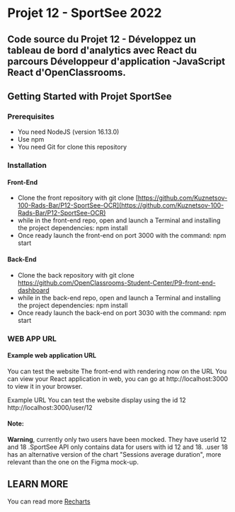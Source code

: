 # Projet 12 - SportSee 2022

## Code source du Projet 12 - Développez un tableau de bord d'analytics avec React du parcours Développeur d'application -JavaScript React d'OpenClassrooms.

## Getting Started with Projet SportSee

### Prerequisites

- You need NodeJS (version 16.13.0)
- Use npm
- You need Git for clone this repository

### Installation

#### __Front-End__
- Clone the front repository with git clone [https://github.com/Kuznetsov-100-Rads-Bar/P12-SportSee-OCR](https://github.com/Kuznetsov-100-Rads-Bar/P12-SportSee-OCR)
- while in the front-end repo, open and launch a Terminal and installing the project dependencies: npm install
- Once ready launch the front-end on port 3000 with the command: npm start

#### __Back-End__
- Clone the back repository with git clone https://github.com/OpenClassrooms-Student-Center/P9-front-end-dashboard
- while in the back-end repo, open and launch a Terminal and installing the project dependencies: npm install
- Once ready launch the back-end on port 3030 with the command: npm start

### WEB APP URL
#### Example web application URL

You can test the website
The front-end with rendering now on the URL
You can view your React application in web, you can go at http://localhost:3000 to view it in your browser.

Example URL
You can test the website display using the id 12 http://localhost:3000/user/12 

#### Note:

__Warning__, currently only two users have been mocked. They have userId 12 and 18
    .SportSee API only contains data for users with id 12 and 18.
    .user 18 has an alternative version of the chart "Sessions average duration", more relevant than the one on the Figma mock-up.
    
## LEARN MORE
You can read more
[Recharts](https://recharts.org/en-US) 
